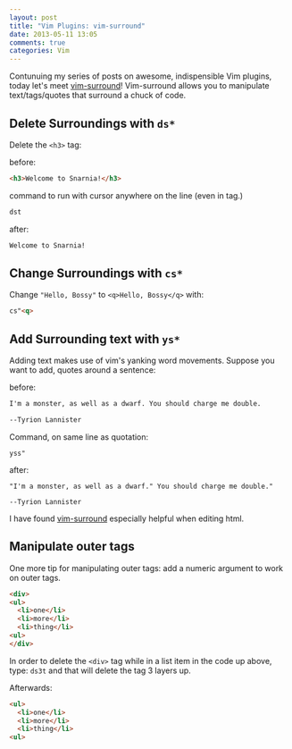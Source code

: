 ```yaml
---
layout: post
title: "Vim Plugins: vim-surround"
date: 2013-05-11 13:05
comments: true
categories: Vim
---
```


Contunuing my series of posts on awesome, indispensible Vim plugins, today let's meet [vim-surround](https://github.com/tpope/vim-surround)! Vim-surround allows you to manipulate text/tags/quotes that surround a chuck of code.

## Delete Surroundings with `ds*`

Delete the `<h3>` tag:

before:

```html
<h3>Welcome to Snarnia!</h3>
```

command to run with cursor anywhere on the line (even in tag.)

```bash
dst
```

after:

```bash
Welcome to Snarnia!
```

## Change Surroundings with `cs* `

Change `"Hello, Bossy"` to `<q>Hello, Bossy</q>` with:

```html
cs"<q>
```

## Add Surrounding text with `ys* `

Adding text makes use of vim's yanking word movements. Suppose you want to add, quotes around a sentence:

before:

``` html
I'm a monster, as well as a dwarf. You should charge me double.

--Tyrion Lannister
```

Command, on same line as quotation:

```
yss"
```

after:

```
"I'm a monster, as well as a dwarf." You should charge me double."

--Tyrion Lannister
```

I have found  [vim-surround](https://github.com/tpope/vim-surround) especially helpful when editing html. 

## Manipulate outer tags

One more tip for manipulating outer tags: add a numeric argument to work on outer tags.

```html 
<div>
<ul>
  <li>one</li>
  <li>more</li>
  <li>thing</li>
<ul>
</div>
```

In order to delete the `<div>` tag while in a list item in the code up above, type: `ds3t` and that will delete the tag 3 layers up.

Afterwards:

```html
<ul>
  <li>one</li>
  <li>more</li>
  <li>thing</li>
<ul>
```

